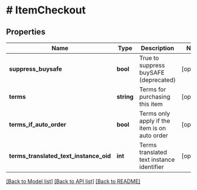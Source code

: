 # # ItemCheckout

## Properties

Name | Type | Description | Notes
------------ | ------------- | ------------- | -------------
**suppress_buysafe** | **bool** | True to suppress buySAFE (deprecated) | [optional]
**terms** | **string** | Terms for purchasing this item | [optional]
**terms_if_auto_order** | **bool** | Terms only apply if the item is on auto order | [optional]
**terms_translated_text_instance_oid** | **int** | Terms translated text instance identifier | [optional]

[[Back to Model list]](../../README.md#models) [[Back to API list]](../../README.md#endpoints) [[Back to README]](../../README.md)
